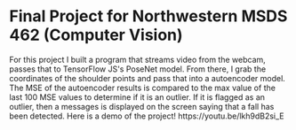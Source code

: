 # Final Project for Northwestern MSDS 462 (Computer Vision)

<p>
For this project I built a program that streams video from the webcam, passes that to TensorFlow JS's PoseNet model. 
From there, I grab the coordinates of the shoulder points and pass that into a autoencoder model. The MSE of the autoencoder results
is compared to the max value of the last 100 MSE values to determine if it is an outlier. If it is flagged as an outlier, then
a messages is displayed on the screen saying that a fall has been detected. Here is a demo of the project! https://youtu.be/lkh9dB2si_E
</p>
